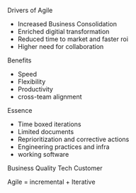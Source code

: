 Drivers of Agile
- Increased Business Consolidation
- Enriched digitial transformation
- Reduced time to market and faster roi
- Higher need for collaboration


Benefits
- Speed
- Flexibility
- Productivity
- cross-team alignment

Essence
- Time boxed iterations
- Limited documents
- Reprioritization and corrective actions
- Engineering practices and infra
- working software


Business
Quality
Tech
Customer


Agile = incremental + Iterative